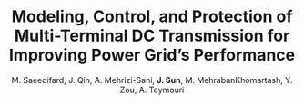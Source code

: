 ---
layout: post
category: publications
publication-type: report
id: MTDC-report
author: M. Saeedifard, J. Qin, A. Mehrizi-Sani, <b>J. Sun</b>, M. MehrabanKhomartash, Y. Zou, A. Teymouri
publisher: Power Systems Engineering Research Center (PSERC)
title: Modeling, Control, and Protection of Multi-Terminal DC Transmission for Improving Power Grid’s Performance
year: 2019
volume:
number:
pages:
ISSN:
month:
pdf: https://pserc.wisc.edu/documents/publications/reports/2019_reports/S-76%20Final%20Report.pdf
external-url:
---